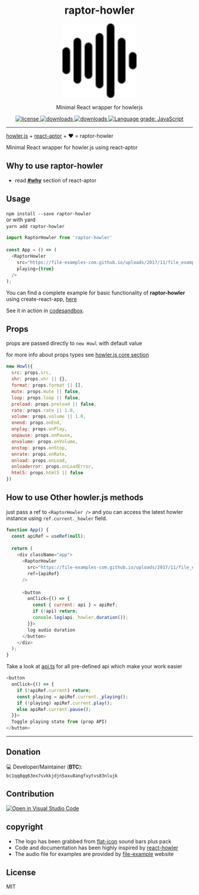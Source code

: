 <h1 align="center">raptor-howler</h1>
<p align="center"><img src="https://raw.githubusercontent.com/amirHossein-Ebrahimi/raptor-howler/master/doc/assets/logo.svg" alt="raptor howler logo" width="200"></p>
<p align="center">Minimal React wrapper for howlerjs</p>
<p align="center">
  <a href="https://github.com/amirHossein-Ebrahimi/raptor-howler/blob/master/license">
    <img src="https://img.shields.io/badge/License-MIT-yellow.svg" alt="license" />
  </a>
  <a href="https://npmjs.org/package/raptor-howler">
    <img src="https://img.shields.io/npm/dt/raptor-howler.svg" alt="downloads" />
  </a>
  <a href="https://bundlephobia.com/result?p=raptor-howler">
    <img src="https://img.shields.io/bundlephobia/minzip/raptor-howler.svg" alt="downloads" />
  </a>
  <a href="https://lgtm.com/projects/g/amirHossein-Ebrahimi/raptor-howler/context:javascript">
    <img alt="Language grade: JavaScript" src="https://img.shields.io/lgtm/grade/javascript/g/amirHossein-Ebrahimi/raptor-howler.svg?logo=lgtm&logoWidth=18"/>
  </a>
</p>

---
[howler.js](https://github.com/goldfire/howler.js/) + [react-aptor](https://github.com/amirHossein-Ebrahimi/react-aptor) + ❤ = raptor-howler️

Minimal React wrapper for howler.js using react-aptor

## Why to use raptor-howler
- read **[#why](https://github.com/amirHossein-Ebrahimi/react-aptor#why)** section of react-aptor


## Usage
`npm install --save raptor-howler`  
or with yard  
`yarn add raptor-howler`  

```js
import RaptorHowler from 'raptor-howler'

const App = () => (
  <RaptorHowler
    src="https://file-examples-com.github.io/uploads/2017/11/file_example_MP3_700KB.mp3"
    playing={true}
  />
);
```

You can find a complete example for basic functionality of **raptor-howler** using create-react-app, [here](https://github.com/amirHossein-Ebrahimi/raptor-howler/tree/master/example)

See it in action in [codesandbox](https://codesandbox.io/s/modern-cdn-w9v21).


## Props
props are passed directly to `new Howl` with default value

for more info about props types see [howler.js core section](https://github.com/goldfire/howler.js/#core)  
```javascript
new Howl({
  src: props.src,
  xhr: props.xhr || {},
  format: props.format || [],
  mute: props.mute || false,
  loop: props.loop || false,
  preload: props.preload || false,
  rate: props.rate || 1.0,
  volume: props.volume || 1.0,
  onend: props.onEnd,
  onplay: props.onPlay,
  onpause: props.onPause,
  onvolume: props.onVolume,
  onstop: props.onStop,
  onrate: props.onRate,
  onload: props.onLoad,
  onloaderror: props.onLoadError,
  html5: props.html5 || false
})
```

## How to use Other howler.js methods

just pass a ref to `<RaptorHowler />` and you can access the latest howler instance using
`ref.current._howler` field.

```javascript
function App() {
  const apiRef = useRef(null);

  return (
    <div className="app">
      <RaptorHowler
        src="https://file-examples-com.github.io/uploads/2017/11/file_example_MP3_700KB.mp3"
        ref={apiRef}
      />
              
      <button
        onClick={() => {
          const { current: api } = apiRef;
          if (!api) return;
          console.log(api._howler.duration());
        }}>
        log audio duration
      </button>
    </div>
  );
}
```

Take a look at [api.ts](https://github.com/amirHossein-Ebrahimi/raptor-howler/blob/master/src/core/api.ts) for all pre-defined api which make your work easier

```javascript
<button
  onClick={() => {
    if (!apiRef.current) return;
    const playing = apiRef.current._playing();
    if (!playing) apiRef.current.play();
    else apiRef.current.pause();
  }}>
  Toggle playing state from (prop API)
</button>
```

---
## **Donation**

💻 Developer/Maintainer (**BTC**):
`bc1qq8qq63ex7svkkjdjn5axu8angfxytvs83nlujk`

## Contribution

[![Open in Visual Studio Code](https://open.vscode.dev/badges/open-in-vscode.svg)](https://open.vscode.dev/amirHossein-Ebrahimi/raptor-howler)



## copyright

- The logo has been grabbed from [flat-icon](https://www.flaticon.com/free-icon/sound-bars-pulse_65129?related_id=65129&origin=pack) sound bars plus pack
- Code and documentation has been highly inspired by [react-howler](https://github.com/thangngoc89/react-howler)
- The audio file for examples are provided by [file-example](https://file-examples-com) website

## License
MIT
